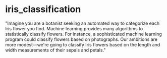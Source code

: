# iris_classification
"Imagine you are a botanist seeking an automated way to categorize each Iris flower you find. Machine learning provides many algorithms to statistically classify flowers. For instance, a sophisticated machine learning program could classify flowers based on photographs. Our ambitions are more modest—we're going to classify Iris flowers based on the length and width measurements of their sepals and petals."
